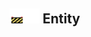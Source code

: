## <img src="../../.gitbook/assets/unknown.png" width="24" height=24 /><img src="../../.gitbook/assets/base.png" width="24" height=24 /> Entity

